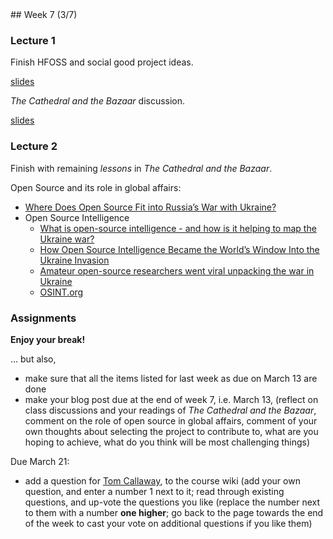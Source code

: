 <div class="week">

<div class="week_heading" markdown="1">
## Week 7 (3/7)
</div>

<div class="column_materials"  markdown="1">

### Lecture 1

Finish HFOSS and social good project ideas.

[slides](slides/HFOSS_short.html)

_The Cathedral and the Bazaar_ discussion.

[slides](slides/cathedral_bazaar_lessons.html)

### Lecture 2

Finish with remaining _lessons_ in _The Cathedral and the Bazaar_.

Open Source and its role in global affairs:
- [Where Does Open Source Fit into Russia’s War with Ukraine?](https://thenewstack.io/where-does-open-source-fit-into-russias-war-with-ukraine/)
- Open Source Intelligence
    - [What is open-source intelligence - and how is it helping to map the Ukraine war?](https://www.theweek.co.uk/news/technology/956029/what-is-open-source-intelligence-ukraine-war)
    - [How Open Source Intelligence Became the World’s Window Into the Ukraine Invasion](https://www.massnews.com/how-open-source-intelligence-became-the-worlds-window-into-the-ukraine-invasion/)
    - [Amateur open-source researchers went viral unpacking the war in Ukraine](https://restofworld.org/2022/osint-viral-ukraine/)
    - [OSINT.org](https://osint.org/about/)


</div>

<div class="column_assign"  markdown="1">

### Assignments

__Enjoy your break!__

... but also,

- make sure that all the items listed for last week as due on March 13 are done
- make your blog post due at the end of week 7, i.e. March 13, (reflect on class discussions and your readings of _The Cathedral and the Bazaar_, comment on the role of open source in global affairs, 
comment of your own thoughts about selecting the project to contribute to, what are you hoping to achieve,
what do you think will be most challenging things)

Due March 21:
- add a question for [Tom Callaway](https://www.linkedin.com/in/spotfoss/),  to the course wiki (add your own question, and enter a number 1 next to it; read through existing questions, and up-vote the questions you like (replace the number next to them with a number __one higher__; go back to the page towards the end of the week to cast your vote on additional questions if you like them)

</div>
</div>
